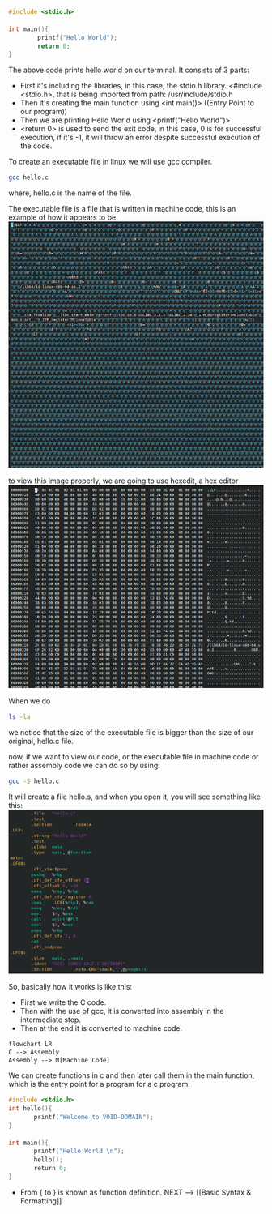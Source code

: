 ````c
#include <stdio.h>

int main(){
        printf("Hello World");
        return 0;
}
````

The above code prints hello world on our terminal.
It consists of 3 parts:
- First it's including the libraries, in this case, the stdio.h library. <#include <stdio.h>, that is being imported from path: /usr/include/stdio.h
- Then it's creating the main function using <int main()> ((Entry Point to our program))
- Then we are printing Hello World using <printf("Hello World")>
- <return 0> is used to send the exit code, in this case, 0 is for successful execution, if it's -1, it will throw an error despite successful execution of the code. 

To create an executable file in linux we will use gcc compiler. 
````bash
gcc hello.c
````

where, hello.c is the name of the file. 

The executable file is a file that is written in machine code, this is an example of how it appears to be. 
![image](https://github.com/VoIDWALkER7/Neural-Networks-In-C/blob/main/C%20Concepts/Raw%20Machine%20Code.png)

to view this image properly, we are going to use hexedit, a hex editor
![image](https://github.com/VoIDWALkER7/Neural-Networks-In-C/blob/main/C%20Concepts/Hexedit%20Machine%20Code.png)

When we do 
````bash
ls -la
````
we notice that the size of the executable file is bigger than the size of our original, hello.c file. 

now, if we want to view our code, or the executable file in machine code or rather assembly code we can do so by using:
````bash
gcc -S hello.c
````
It will create a file hello.s, and when you open it, you will see something like this:
![image](https://github.com/VoIDWALkER7/Neural-Networks-In-C/blob/main/C%20Concepts/Intermediate%20Code%20%3D%20Assembly%20Code.png)

So, basically how it works is like this:
- First we write the C code. 
- Then with the use of gcc, it is converted into assembly in the intermediate step. 
- Then at the end it is converted to machine code. 
```mermaid
flowchart LR
C --> Assembly
Assembly --> M[Machine Code]
```

We can create functions in c and then later call them in the main function, which is the entry point for a program for a c program. 
```C
#include <stdio.h>  
int hello(){  
       printf("Welcome to VOID-DOMAIN");  
}  
  
int main(){  
       printf("Hello World \n");  
       hello();  
       return 0;  
}
```
 - From { to } is known as function definition. 
NEXT –> [[Basic Syntax & Formatting]]


